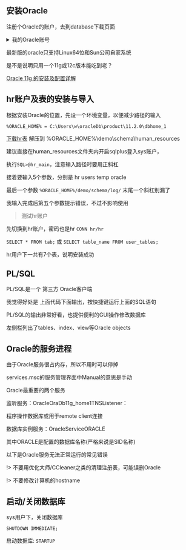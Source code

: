 ## 安装Oracle

注册个Oracle的账户，去到database下载页面

<details>
    <summary>我的Oracle账号</summary>
    <p>763205658@qq.com</p>
    <p>Asd12344321</p>
</details>

最新版的oracle只支持Linux64位和Sun公司自家系统

是不是说明只用一个11g或12c版本能吃到老？

[Oracle 11g 的安装及配置详解](https://www.cnblogs.com/dmego/p/6353641.html)

## hr账户及表的安装与导入

根据安装Oracle的位置，先设一个环境变量，以便减少路径的输入

`%ORACLE_HOME% = C:\Users\w\oracleDb\product\11.2.0\dbhome_1`

<a href="/static/drive/hr-oracle.zip">下载hr表</a> 解压到 %ORACLE_HOME%\demo\schema\human_resources

建议直接在human_resources文件夹内开启sqlplus登入sys账户，

执行`SQL>@hr_main`，注意输入路径时要用正斜杠

接着要输入5个参数，分别是 hr users temp oracle

最后一个参数 `%ORACLE_HOME%/demo/schema/log/` 末尾一个斜杠别漏了

我输入完成后第五个参数提示错误，不过不影响使用

> 测试hr账户

先切换到hr账户，密码也是hr `CONN hr/hr`

`SELECT * FROM tab;` 或 `SELECT table_name FROM user_tables;`

hr用户下一共有7个表，说明安装成功

## PL/SQL

PL/SQL是一个 第三方 Oracle客户端

我觉得好处是 上面代码下面输出，按快捷键运行上面的SQL语句

PL/SQL的输出非常好看，也提供便利的GUI操作修改数据库

左侧栏列出了tables、index、view等Oracle objects

## Oracle的服务进程

由于Oracle服务很占内存，所以不用时可以停掉

services.msc的服务管理界面中Manual的意思是手动

Oracle最重要的两个服务

监听服务：OracleOraDb11g_home1TNSListener：

程序操作数据库或用于remote client连接

数据库实例服务：OracleServiceORACLE

其中ORACLE是配置的数据库名称(严格来说是SID名称)

以下是Oracle服务无法正常运行的常见错误

!> 不要用优化大师/CCleaner之类的清理注册表，可能误删Oracle

!> 不要修改计算机的hostname

## 启动/关闭数据库

sys用户下，关闭数据库

`SHUTDOWN IMMEDIATE;`

启动数据库: `STARTUP`

